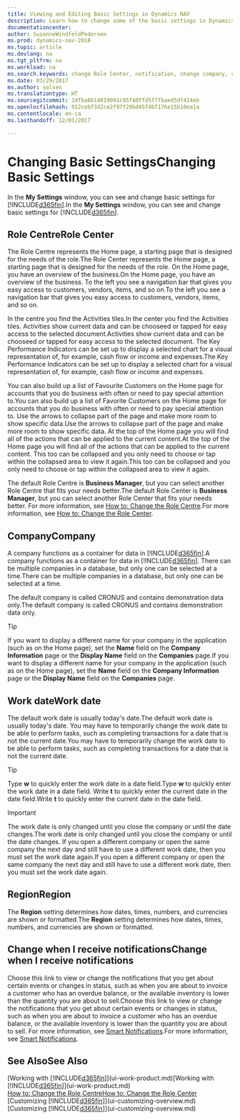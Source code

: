 ```yaml
---
title: Viewing and Editing Basic Settings in Dynamics NAV
description: Learn how to change some of the basic settings in Dynamics NAV, for example, the Role Centre, company, or the work date.
documentationcenter: 
author: SusanneWindfeldPedersen
ms.prod: dynamics-nav-2018
ms.topic: article
ms.devlang: na
ms.tgt_pltfrm: na
ms.workload: na
ms.search.keywords: change Role Center, notification, change company, change work date
ms.date: 03/29/2017
ms.author: solsen
ms.translationtype: HT
ms.sourcegitcommit: 1dfba8b14019991c95f40ffd5f7fbaed5df414eb
ms.openlocfilehash: 912cebf3d2ce2f97f29bd45f4b7176e15b10ea1a
ms.contentlocale: en-ca
ms.lasthandoff: 12/01/2017

---
```

# <a name="changing-basic-settings"></a><span data-ttu-id="35efa-103">Changing Basic Settings</span><span class="sxs-lookup"><span data-stu-id="35efa-103">Changing Basic Settings</span></span>
<span data-ttu-id="35efa-104">In the **My Settings** window, you can see and change basic settings for [!INCLUDE[d365fin](includes/d365fin_md.md)].</span><span class="sxs-lookup"><span data-stu-id="35efa-104">In the **My Settings** window, you can see and change basic settings for [!INCLUDE[d365fin](includes/d365fin_md.md)].</span></span>  

## <a name="role-center"></a><span data-ttu-id="35efa-105">Role Centre</span><span class="sxs-lookup"><span data-stu-id="35efa-105">Role Center</span></span>
<span data-ttu-id="35efa-106">The Role Centre represents the Home page, a starting page that is designed for the needs of the role.</span><span class="sxs-lookup"><span data-stu-id="35efa-106">The Role Center represents the Home page, a starting page that is designed for the needs of the role.</span></span> <span data-ttu-id="35efa-107">On the Home page, you have an overview of the business.</span><span class="sxs-lookup"><span data-stu-id="35efa-107">On the Home page, you have an overview of the business.</span></span> <span data-ttu-id="35efa-108">To the left you see a navigation bar that gives you easy access to customers, vendors, items, and so on.</span><span class="sxs-lookup"><span data-stu-id="35efa-108">To the left you see a navigation bar that gives you easy access to customers, vendors, items, and so on.</span></span>

<span data-ttu-id="35efa-109">In the centre you find the Activities tiles.</span><span class="sxs-lookup"><span data-stu-id="35efa-109">In the center you find the Activities tiles.</span></span> <span data-ttu-id="35efa-110">Activities show current data and can be chooseed or tapped for easy access to the selected document.</span><span class="sxs-lookup"><span data-stu-id="35efa-110">Activities show current data and can be chooseed or tapped for easy access to the selected document.</span></span> <span data-ttu-id="35efa-111">The Key Performance Indicators can be set up to display a selected chart for a visual representation of, for example, cash flow or income and expenses.</span><span class="sxs-lookup"><span data-stu-id="35efa-111">The Key Performance Indicators can be set up to display a selected chart for a visual representation of, for example, cash flow or income and expenses.</span></span>

<span data-ttu-id="35efa-112">You can also build up a list of Favourite Customers on the Home page for accounts that you do business with often or need to pay special attention to.</span><span class="sxs-lookup"><span data-stu-id="35efa-112">You can also build up a list of Favorite Customers on the Home page for accounts that you do business with often or need to pay special attention to.</span></span> <span data-ttu-id="35efa-113">Use the arrows to collapse part of the page and make more room to show specific data.</span><span class="sxs-lookup"><span data-stu-id="35efa-113">Use the arrows to collapse part of the page and make more room to show specific data.</span></span> <span data-ttu-id="35efa-114">At the top of the Home page you will find all of the actions that can be applied to the current content.</span><span class="sxs-lookup"><span data-stu-id="35efa-114">At the top of the Home page you will find all of the actions that can be applied to the current content.</span></span> <span data-ttu-id="35efa-115">This too can be collapsed and you only need to choose or tap within the collapsed area to view it again.</span><span class="sxs-lookup"><span data-stu-id="35efa-115">This too can be collapsed and you only need to choose or tap within the collapsed area to view it again.</span></span>

<span data-ttu-id="35efa-116">The default Role Centre is **Business Manager**, but you can select another Role Centre that fits your needs better.</span><span class="sxs-lookup"><span data-stu-id="35efa-116">The default Role Center is **Business Manager**, but you can select another Role Center that fits your needs better.</span></span> <span data-ttu-id="35efa-117">For more information, see [How to: Change the Role Centre](change-role.md).</span><span class="sxs-lookup"><span data-stu-id="35efa-117">For more information, see [How to: Change the Role Center](change-role.md).</span></span>

## <a name="company"></a><span data-ttu-id="35efa-118">Company</span><span class="sxs-lookup"><span data-stu-id="35efa-118">Company</span></span>
<span data-ttu-id="35efa-119">A company functions as a container for data in [!INCLUDE[d365fin](includes/d365fin_md.md)].</span><span class="sxs-lookup"><span data-stu-id="35efa-119">A company functions as a container for data in [!INCLUDE[d365fin](includes/d365fin_md.md)].</span></span> <span data-ttu-id="35efa-120">There can be multiple companies in a database, but only one can be selected at a time.</span><span class="sxs-lookup"><span data-stu-id="35efa-120">There can be multiple companies in a database, but only one can be selected at a time.</span></span>

<span data-ttu-id="35efa-121">The default company is called CRONUS and contains demonstration data only.</span><span class="sxs-lookup"><span data-stu-id="35efa-121">The default company is called CRONUS and contains demonstration data only.</span></span>

> [!TIP]  
>   <span data-ttu-id="35efa-122">If you want to display a different name for your company in the application (such as on the Home page), set the **Name** field on the **Company Information** page or the **Display Name** field on the **Companies** page.</span><span class="sxs-lookup"><span data-stu-id="35efa-122">If you want to display a different name for your company in the application (such as on the Home page), set the **Name** field on the **Company Information** page or the **Display Name** field on the **Companies** page.</span></span>  

## <a name="work-date"></a><span data-ttu-id="35efa-123">Work date</span><span class="sxs-lookup"><span data-stu-id="35efa-123">Work date</span></span>
<span data-ttu-id="35efa-124">The default work date is usually today's date.</span><span class="sxs-lookup"><span data-stu-id="35efa-124">The default work date is usually today's date.</span></span> <span data-ttu-id="35efa-125">You may have to temporarily change the work date to be able to perform tasks, such as completing transactions for a date that is not the current date.</span><span class="sxs-lookup"><span data-stu-id="35efa-125">You may have to temporarily change the work date to be able to perform tasks, such as completing transactions for a date that is not the current date.</span></span>

> [!TIP]  
>   <span data-ttu-id="35efa-126">Type **w** to quickly enter the work date in a date field.</span><span class="sxs-lookup"><span data-stu-id="35efa-126">Type **w** to quickly enter the work date in a date field.</span></span> <span data-ttu-id="35efa-127">Write **t** to quickly enter the current date in the date field.</span><span class="sxs-lookup"><span data-stu-id="35efa-127">Write **t** to quickly enter the current date in the date field.</span></span>

> [!IMPORTANT]  
>   <span data-ttu-id="35efa-128">The work date is only changed until you close the company or until the date changes.</span><span class="sxs-lookup"><span data-stu-id="35efa-128">The work date is only changed until you close the company or until the date changes.</span></span> <span data-ttu-id="35efa-129">If you open a different company or open the same company the next day and still have to use a different work date, then you must set the work date again.</span><span class="sxs-lookup"><span data-stu-id="35efa-129">If you open a different company or open the same company the next day and still have to use a different work date, then you must set the work date again.</span></span>

## <a name="region"></a><span data-ttu-id="35efa-130">Region</span><span class="sxs-lookup"><span data-stu-id="35efa-130">Region</span></span>
<span data-ttu-id="35efa-131">The **Region** setting determines how dates, times, numbers, and currencies are shown or formatted.</span><span class="sxs-lookup"><span data-stu-id="35efa-131">The **Region** setting determines how dates, times, numbers, and currencies are shown or formatted.</span></span>   

## <a name="change-when-i-receive-notifications"></a><span data-ttu-id="35efa-132">Change when I receive notifications</span><span class="sxs-lookup"><span data-stu-id="35efa-132">Change when I receive notifications</span></span>
<span data-ttu-id="35efa-133">Choose this link to view or change the notifications that you get about certain events or changes in status, such as when you are about to invoice a customer who has an overdue balance, or the available inventory is lower than the quantity you are about to sell.</span><span class="sxs-lookup"><span data-stu-id="35efa-133">Choose this link to view or change the notifications that you get about certain events or changes in status, such as when you are about to invoice a customer who has an overdue balance, or the available inventory is lower than the quantity you are about to sell.</span></span> <span data-ttu-id="35efa-134">For more information, see [Smart Notifications](ui-smart-notifications.md).</span><span class="sxs-lookup"><span data-stu-id="35efa-134">For more information, see [Smart Notifications](ui-smart-notifications.md).</span></span>

## <a name="see-also"></a><span data-ttu-id="35efa-135">See Also</span><span class="sxs-lookup"><span data-stu-id="35efa-135">See Also</span></span>
<span data-ttu-id="35efa-136">[Working with [!INCLUDE[d365fin](includes/d365fin_md.md)]](ui-work-product.md)</span><span class="sxs-lookup"><span data-stu-id="35efa-136">[Working with [!INCLUDE[d365fin](includes/d365fin_md.md)]](ui-work-product.md)</span></span>  
[<span data-ttu-id="35efa-137">How to: Change the Role Centre</span><span class="sxs-lookup"><span data-stu-id="35efa-137">How to: Change the Role Center</span></span>](change-role.md)  
<span data-ttu-id="35efa-138">[Customizing [!INCLUDE[d365fin](includes/d365fin_md.md)]](ui-customizing-overview.md)</span><span class="sxs-lookup"><span data-stu-id="35efa-138">[Customizing [!INCLUDE[d365fin](includes/d365fin_md.md)]](ui-customizing-overview.md)</span></span>  

